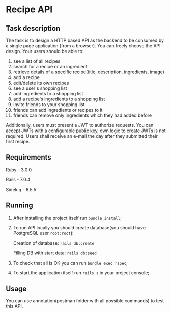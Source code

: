 # Recipe API

## Task description

The task is to design a HTTP based API as the backend to be consumed by a single page
application (from a browser). You can freely choose the API design.
Your users should be able to:
1. see a list of all recipes 
2. search for a recipe or an ingredient 
3. retrieve details of a specific recipe(title, description, ingredients, image)
4. add a recipe
5. edit/delete its own recipes
6. see a user's shopping list
7. add ingredients to a shopping list
8. add a recipe's ingredients to a shopping list
9. invite friends to your shopping list
10. friends can add ingredients or recipes to it
11. friends can remove only ingredients which they had added before

Additionally, users must present a JWT to authorize requests. You can accept JWTs with a
configurable public key, own logic to create JWTs is not required.
Users shall receive an e-mail the day after they submitted their first recipe.

## Requirements

Ruby - 3.0.0

Rails - 7.0.4

Sidekiq - 6.5.5

## Running

1. After installing the project itself run `bundle install`;

2. To run API locally you should create database(you should have PostgreSQL user `root:root`):

    Creation of database: `rails db:create`
   
   Filling DB with start data: `rails db:seed`

3. To check that all is OK you can run `bundle exec rspec`;

4. To start the application itself run `rails s` in your project console;

## Usage

You can use annotation(postman folder with all possible commands) to test this API.
